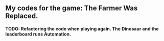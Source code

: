 ## My codes for the game: The Farmer Was Replaced.

#### TODO: Refactoring the code when playing again. The Dinosaur and the leaderboard runs Automation.
